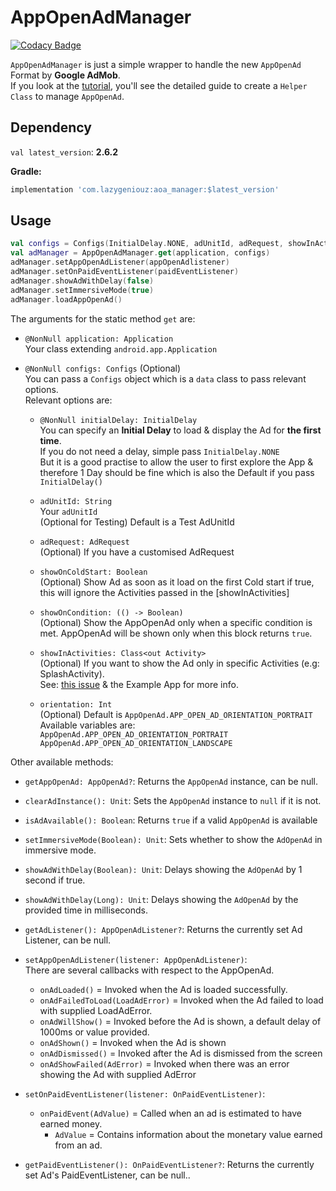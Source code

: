 # AppOpenAdManager

[![Codacy Badge](https://api.codacy.com/project/badge/Grade/af51d9b73c4544cca0be5e0af1b2669c)](https://app.codacy.com/gh/ItzNotABug/AppOpenAdManager?utm_source=github.com&utm_medium=referral&utm_content=ItzNotABug/AppOpenAdManager&utm_campaign=Badge_Grade)

`AppOpenAdManager` is just a simple wrapper to handle the new `AppOpenAd` Format by **Google AdMob**.\
If you look at the [tutorial](https://developers.google.com/admob/android/app-open-ads), you'll see the detailed guide to create a `Helper Class` to manage `AppOpenAd`.

## Dependency
`val latest_version`: **2.6.2**

**Gradle:**
```groovy
implementation 'com.lazygeniouz:aoa_manager:$latest_version'
```

## Usage
```kotlin
val configs = Configs(InitialDelay.NONE, adUnitId, adRequest, showInActivity, orientation)
val adManager = AppOpenAdManager.get(application, configs)
adManager.setAppOpenAdListener(appOpenAdlistener)
adManager.setOnPaidEventListener(paidEventListener)
adManager.showAdWithDelay(false)
adManager.setImmersiveMode(true)
adManager.loadAppOpenAd()
```

The arguments for the static method `get` are:
*   `@NonNull application: Application`\
     Your class extending `android.app.Application`

*   `@NonNull configs: Configs` (Optional)\
     You can pass a `Configs` object which is a `data` class to pass relevant options.\
     Relevant options are:
     * `@NonNull initialDelay: InitialDelay`\
        You can specify an **Initial Delay** to load & display the Ad for **the first time**.\
        If you do not need a delay, simple pass `InitialDelay.NONE`\
        But it is a good practise to allow the user to first explore the App &\
        therefore 1 Day should be fine which is also the Default if you pass `InitialDelay()`

     * `adUnitId: String`\
        Your `adUnitId`\
        (Optional for Testing) Default is a Test AdUnitId

     * `adRequest: AdRequest`\
        (Optional) If you have a customised AdRequest

     * `showOnColdStart: Boolean`\
        (Optional) Show Ad as soon as it load on the first Cold start if true,
        this will ignore the Activities passed in the [showInActivities]

     * `showOnCondition: (() -> Boolean)`\
        (Optional) Show the AppOpenAd only when a specific condition is met.
        AppOpenAd will be shown only when this block returns `true`.

     * `showInActivities: Class<out Activity>`\
        (Optional) If you want to show the Ad only in specific Activities (e.g: SplashActivity).\
        See: [this issue](https://github.com/ItzNotABug/AppOpenAdManager/issues/5) & the Example App for more info.

     * `orientation: Int`\
        (Optional) Default is `AppOpenAd.APP_OPEN_AD_ORIENTATION_PORTRAIT`\
        Available variables are:\
        `AppOpenAd.APP_OPEN_AD_ORIENTATION_PORTRAIT`\
        `AppOpenAd.APP_OPEN_AD_ORIENTATION_LANDSCAPE`

Other available methods:
* `getAppOpenAd: AppOpenAd?`: Returns the `AppOpenAd` instance, can be null.

* `clearAdInstance(): Unit`: Sets the `AppOpenAd` instance to `null` if it is not.

* `isAdAvailable(): Boolean`: Returns `true` if a valid `AppOpenAd` is available

* `setImmersiveMode(Boolean): Unit`: Sets whether to show the `AdOpenAd` in immersive mode.

* `showAdWithDelay(Boolean): Unit`: Delays showing the `AdOpenAd` by 1 second if true.

* `showAdWithDelay(Long): Unit`: Delays showing the `AdOpenAd` by the provided time in milliseconds.

* `getAdListener(): AppOpenAdListener?`: Returns the currently set Ad Listener, can be null.

* `setAppOpenAdListener(listener: AppOpenAdListener)`:\
    There are several callbacks with respect to the AppOpenAd.
    * `onAdLoaded()` = Invoked when the Ad is loaded successfully.
    * `onAdFailedToLoad(LoadAdError)` = Invoked when the Ad failed to load with supplied LoadAdError.
    * `onAdWillShow()` = Invoked before the Ad is shown, a default delay of 1000ms or value provided.
    * `onAdShown()` = Invoked when the Ad is shown
    * `onAdDismissed()` = Invoked after the Ad is dismissed from the screen
    * `onAdShowFailed(AdError)` = Invoked when there was an error showing the Ad with supplied AdError

* `setOnPaidEventListener(listener: OnPaidEventListener)`:
    * `onPaidEvent(AdValue)` = Called when an ad is estimated to have earned money.
      * `AdValue` = Contains information about the monetary value earned from an ad.

* `getPaidEventListener(): OnPaidEventListener?`: Returns the currently set Ad's PaidEventListener, can be null..